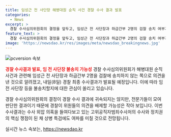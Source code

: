 ```yaml
---
title: 임성근 전 사단장 해병대원 순직 사건 경찰 수사 결과 발표
categories:
  - News
excerpt: >
  경찰 수사심의위원회의 결정을 앞두고, 임성근 전 사단장과 하급간부 2명의 검찰 송치 여부가 관심을 모으고 있습니다. 경찰의 최종 수사결과 발표 이후, 수사심의위의 결정이 경찰 수사 결과에 어떤 영향을 미칠지 주목됩니다. 지난 5일, 상병 순직 사건을 채 상병 사망 경위의 책임 소재를 따지는 데 경찰이 수사에 주력하였고, 피의자 명단은 총 9명으로 늘어났습니다. 8일 오후 발표될 최종 수사결과는 정치권의 핵심 쟁점이 될 전망이며, 관련하여 논란도 끊이지 않고 있습니다.
feature_text: >
  경찰 수사심의위원회의 결정을 앞두고, 임성근 전 사단장과 하급간부 2명의 검찰 송치 여부가 관심을 모으고 있습니다. 경찰의 최종 수사결과 발표 이후, 수사심의위의 결정이 경찰 수사 결과에 어떤 영향을 미칠지 주목됩니다. 지난 5일, 상병 순직 사건을 채 상병 사망 경위의 책임 소재를 따지는 데 경찰이 수사에 주력하였고, 피의자 명단은 총 9명으로 늘어났습니다. 8일 오후 발표될 최종 수사결과는 정치권의 핵심 쟁점이 될 전망이며, 관련하여 논란도 끊이지 않고 있습니다.
image: 'https://newsdao.kr/res/images/meta/newsdao_breakingnews.jpg'
---
```


<p><img src="https://newsdao.kr/res/images/meta/newsdao_breakingnews.jpg" alt="pcversion 속보" /></p>

<p><b><span style="color: #ee2323;">경찰 수사결과 발표, 임 전 사단장 불송치 가능성</span></b>
경찰 수사심의위원회가 해병대원 순직 사건과 관련해 임성근 전 사단장과 하급간부 2명을 검찰에 송치하지 않는 쪽으로 의견을 낸 것으로 알려졌고, 내일(8일) 경찰 최종 수사결과가 발표될 예정입니다. 이에 따라 임 전 사단장 등을 불송치할지에 대한 관심이 쏠리고 있습니다.</p>

<p>경찰 수사심의위원회의 결정이 경찰 수사 결과에 귀속되지는 않지만, 전문가들이 모여 판단한 결과이기 때문에 경찰이 위원들의 의견을 배제할 가능성은 작아 보입니다. 이번 수사결과는 수사 외압 의혹을 들여다보고 있는 고위공직자범죄수사처의 수사와 정치권의 핵심 쟁점이 된 채 상병 특검에도 여파를 미칠 것으로 전망됩니다.</p>
실시간 뉴스 속보는, <a href="https://newsdao.kr" rel="dofollow">https://newsdao.kr</a>


